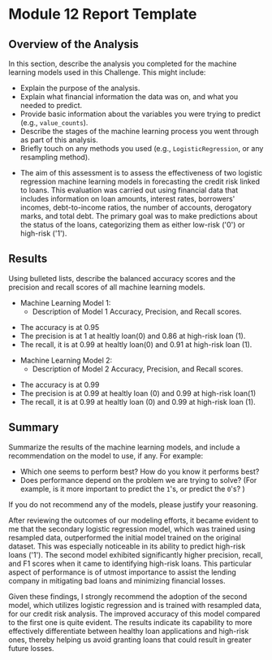 # Module 12 Report Template

## Overview of the Analysis

In this section, describe the analysis you completed for the machine learning models used in this Challenge. This might include:

* Explain the purpose of the analysis.
* Explain what financial information the data was on, and what you needed to predict.
* Provide basic information about the variables you were trying to predict (e.g., `value_counts`).
* Describe the stages of the machine learning process you went through as part of this analysis.
* Briefly touch on any methods you used (e.g., `LogisticRegression`, or any resampling method).

- The aim of this assessment is to assess the effectiveness of two logistic regression machine learning models in forecasting the credit risk linked to loans. This evaluation was carried out using financial data that includes information on loan amounts, interest rates, borrowers' incomes, debt-to-income ratios, the number of accounts, derogatory marks, and total debt. The primary goal was to make predictions about the status of the loans, categorizing them as either low-risk ('0') or high-risk ('1').

## Results

Using bulleted lists, describe the balanced accuracy scores and the precision and recall scores of all machine learning models.

* Machine Learning Model 1:
  * Description of Model 1 Accuracy, Precision, and Recall scores.
- The accuracy is at 0.95
- The precision is at 1 at healtly loan(0) and 0.86 at high-risk loan (1).
- The recall, it is at 0.99 at healtly loan(0) and 0.91 at high-risk loan (1). 


* Machine Learning Model 2:
  * Description of Model 2 Accuracy, Precision, and Recall scores.
- The accuracy is at 0.99
- The precision is at 0.99 at healtly loan (0) and 0.99 at high-risk loan(1)
- The recall, it is at 0.99 at healtly loan (0) and 0.99 at high-risk loan (1).

## Summary

Summarize the results of the machine learning models, and include a recommendation on the model to use, if any. For example:
* Which one seems to perform best? How do you know it performs best?
* Does performance depend on the problem we are trying to solve? (For example, is it more important to predict the `1`'s, or predict the `0`'s? )

If you do not recommend any of the models, please justify your reasoning.

After reviewing the outcomes of our modeling efforts, it became evident to me that the secondary logistic regression model, which was trained using resampled data, outperformed the initial model trained on the original dataset. This was especially noticeable in its ability to predict high-risk loans ('1'). The second model exhibited significantly higher precision, recall, and F1 scores when it came to identifying high-risk loans. This particular aspect of performance is of utmost importance to assist the lending company in mitigating bad loans and minimizing financial losses.

Given these findings, I strongly recommend the adoption of the second model, which utilizes logistic regression and is trained with resampled data, for our credit risk analysis. The improved accuracy of this model compared to the first one is quite evident. The results indicate its capability to more effectively differentiate between healthy loan applications and high-risk ones, thereby helping us avoid granting loans that could result in greater future losses.